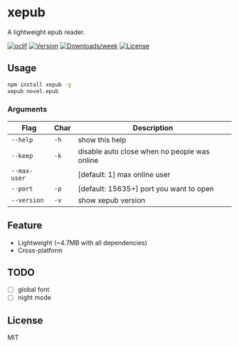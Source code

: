 xepub
=====

A lightweight epub reader.

[![oclif](https://img.shields.io/badge/cli-oclif-brightgreen.svg)](https://oclif.io)
[![Version](https://img.shields.io/npm/v/xepub.svg)](https://npmjs.org/package/xepub)
[![Downloads/week](https://img.shields.io/npm/dw/xepub.svg)](https://npmjs.org/package/xepub)
[![License](https://img.shields.io/npm/l/xepub.svg)](https://github.com/swwind/xepub/blob/master/package.json)

## Usage

```bash
npm install xepub -g
xepub novel.epub
```

### Arguments

Flag         | Char | Description
------------ | ---- | --------------------------------------------
`--help`     | `-h` | show this help
`--keep`     | `-k` | disable auto close when no people was online
`--max-user` |      | [default: 1] max online user
`--port`     | `-p` | [default: 15635+] port you want to open
`--version`  | `-v` | show xepub version

## Feature

- Lightweight (~4.7MB with all dependencies)
- Cross-platform

## TODO

- [ ] global font
- [ ] night mode

## License

MIT


